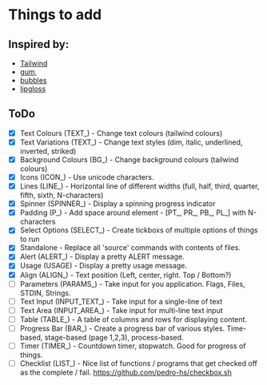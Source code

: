 # Things to add

## Inspired by: 
- [Tailwind](https://tailwindcss.com/)
- [gum](https://github.com/charmbracelet/gum), 
- [bubbles](https://github.com/charmbracelet/bubbles)
- [lipgloss](https://github.com/charmbracelet/lipgloss)


## ToDo

- [x] Text Colours (TEXT_)      - Change text colours (tailwind colours)
- [x] Text Variations (TEXT_)   - Change text styles (dim, italic, underlined, inverted, striked)
- [x] Background Colours (BG_)  - Change background colours (tailwind colours)
- [x] Icons (ICON_)             - Use unicode characters. 
- [x] Lines (LINE_)             - Horizontal line of different widths (full, half, third, quarter, fifth, sixth, N-characters)
- [x] Spinner (SPINNER_)        - Display a spinning progress indicator
- [x] Padding (P_)              - Add space around element - [PT_, PR_, PB_, PL_] with N-characters
- [x] Select Options (SELECT_)  - Create tickboxs of multiple options of things to run
- [x] Standalone                - Replace all 'source' commands with contents of files.
- [x] Alert (ALERT_)            - Display a pretty ALERT message.
- [x] Usage (USAGE)             - Display a pretty usage message.
- [X] Align (ALIGN_)            - Text position (Left, center, right. Top / Bottom?)
- [ ] Parameters (PARAMS_)      - Take input for you application. Flags, Files, STDIN, Strings.
- [ ] Text Input (INPUT_TEXT_)  - Take input for a single-line of text
- [ ] Text Area (INPUT_AREA_)   - Take input for multi-line text input
- [ ] Table (TABLE_)            - A table of columns and rows for displaying content.
- [ ] Progress Bar (BAR_)       - Create a progress bar of various styles. Time-based, stage-based (page 1,2,3), process-based.
- [ ] Timer (TIMER_)            - Countdown timer, stopwatch. Good for progress of things.
- [ ] Checklist (LIST_)         - Nice list of functions / programs that get checked off as the complete / fail. https://github.com/pedro-hs/checkbox.sh
